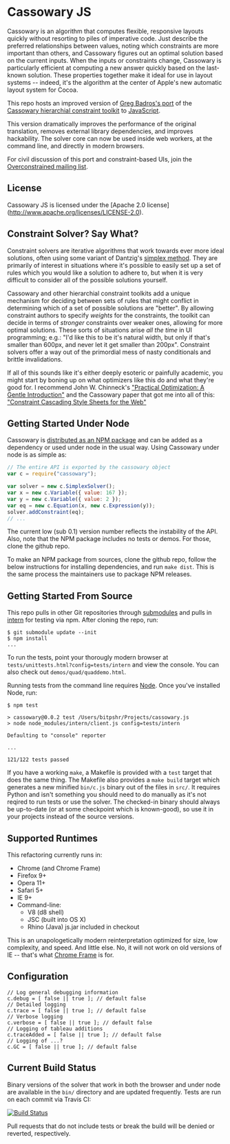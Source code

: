 Cassowary JS
============

Cassowary is an algorithm that computes flexible, responsive layouts quickly
without resorting to piles of imperative code. Just describe the preferred
relationships between values, noting which constraints are more important than
others, and Cassowary figures out an optimal solution based on the current
inputs. When the inputs or constraints change, Cassowary is particularly
efficient at computing a new answer quickly based on the last-known solution.
These properties together make it ideal for use in layout systems -- indeed,
it's the algorithm at the center of Apple's new automatic layout system for
Cocoa.

This repo hosts an improved version of [Greg Badros's
port](http://www.badros.com/greg/cassowary/js/quaddemo.html "JS Quad Demo") of
the [Cassowary hierarchial constraint
toolkit](http://www.cs.washington.edu/research/constraints/cassowary/) to
[JavaScript](http://cassowary.cvs.sourceforge.net/viewvc/cassowary/cassowary/js/).

This version dramatically improves the performance of the original translation,
removes external library dependencies, and improves hackability. The solver
core can now be used inside web workers, at the command line, and directly in
modern browsers.

For civil discussion of this port and constraint-based UIs, join the
[Overconstrained mailing
list](https://groups.google.com/forum/?fromgroups#!forum/overconstrained).

License
-------

Cassowary JS is licensed under the [Apache 2.0 license]
(http://www.apache.org/licenses/LICENSE-2.0).

Constraint Solver? Say What?
----------------------------

Constraint solvers are iterative algorithms that work towards ever more ideal
solutions, often using some variant of Dantzig's [simplex
method](http://en.wikipedia.org/wiki/Simplex_algorithm). They are primarily of
interest in situations where it's possible to easily set up a set of rules
which you would like a solution to adhere to, but when it is very difficult to
consider all of the possible solutions yourself.

Cassowary and other hierarchial constraint toolkits add a unique mechanism for
deciding between sets of rules that might conflict in determining which of a
set of possible solutions are "better". By allowing constraint authors to
specify *weights* for the constraints, the toolkit can decide in terms of
*stronger* constraints over weaker ones, allowing for more optimal solutions.
These sorts of situations arise *all the time* in UI programming; e.g.: "I'd
like this to be it's natural width, but only if that's smaller than 600px, and
never let it get smaller than 200px". Constraint solvers offer a way out of the
primordial mess of nasty conditionals and brittle invalidations.

If all of this sounds like it's either deeply esoteric or painfully academic,
you might start by boning up on what optimizers like this do and what they're
good for. I recommend John W. Chinneck's ["Practical Optimization: A Gentle
Introduction"](http://www.sce.carleton.ca/faculty/chinneck/po.html) and the
Cassowary paper that got me into all of this: ["Constraint Cascading Style
Sheets for the
Web"](http://citeseer.ist.psu.edu/viewdoc/summary?doi=10.1.1.101.4819)

Getting Started Under Node
--------------------------

Cassowary is [distributed as an NPM package](https://npmjs.org/package/cassowary)
and can be added as a dependency or used under node in the usual way.
Using Cassowary under node is as simple as:

```js
// The entire API is exported by the cassowary object
var c = require("cassowary");

var solver = new c.SimplexSolver();
var x = new c.Variable({ value: 167 });
var y = new c.Variable({ value: 2 });
var eq = new c.Equation(x, new c.Expression(y));
solver.addConstraint(eq);
// ...
```

The current low (sub 0.1) version number reflects the instability of the API.
Also, note that the NPM package includes no tests or demos. For those, clone
the github repo.

To make an NPM package from sources, clone the github repo, follow the below
instructions for installing dependencies, and run `make dist`. This is the same
process the maintainers use to package NPM releases.

Getting Started From Source
---------------------------

This repo pulls in other Git repositories through
[submodules](http://help.github.com/submodules/) and pulls in [intern](http://theintern.io) for testing via npm. After cloning the repo, run:

```
$ git submodule update --init
$ npm install
...
```

To run the tests, point your thorougly modern browser at `tests/unittests.html?config=tests/intern` and view the console. You can also check out `demos/quad/quaddemo.html`.

Running tests from the command line requires [Node](http://nodejs.org/). Once
you've installed Node, run:

```
$ npm test

> cassowary@0.0.2 test /Users/bitpshr/Projects/cassowary.js
> node node_modules/intern/client.js config=tests/intern

Defaulting to "console" reporter

...

121/122 tests passed
```

If you have a working `make`, a Makefile is provided with a `test` target that
does the same thing. The Makefile also provides a `make build` target which
generates a new minified `bin/c.js` binary out of the files in `src/`. It
requires Python and isn't something you should need to do manually as it's not
reqired to run tests or use the solver. The checked-in binary should always be
up-to-date (or at some checkpoint which is known-good), so use it in your
projects instead of the source versions.

Supported Runtimes
------------------

This refactoring currently runs in:

  * Chrome (and Chrome Frame)
  * Firefox 9+
  * Opera 11+
  * Safari 5+
  * IE 9+
  * Command-line:
    * V8 (d8 shell)
    * JSC (built into OS X)
    * Rhino (Java) js.jar included in checkout

This is an unapologetically modern reinterpretation optimized for size, low
complexity, and speed. And little else. No, it will not work on old versions of
IE -- that's what [Chrome Frame](http://google.com/chromeframe) is for.

Configuration
-------------

```
// Log general debugging information
c.debug = [ false || true ]; // default false
// Detailed logging
c.trace = [ false || true ]; // default false
// Verbose logging
c.verbose = [ false || true ]; // default false
// Logging of tableau additions
c.traceAdded = [ false || true ]; // default false
// Logging of ...?
c.GC = [ false || true ]; // default false
```

Current Build Status
--------------------

Binary versions of the solver that work in both the browser and under node are
available in the `bin/` directory and are updated frequently. Tests are run on
each commit via Travis CI:

[![Build Status](https://travis-ci.org/slightlyoff/cassowary-js-refactor.png?branch=master)](https://travis-ci.org/slightlyoff/cassowary-js-refactor)

Pull requests that do not include tests or break the build will be denied or 
reverted, respectively.


<!--
TODO(slightlyoff): show how to set configuration information through command line and in the tests.

API
---

TODO(slightlyoff)

Make and NPM Targets
--------------------

TODO(slightlyoff)
-->
